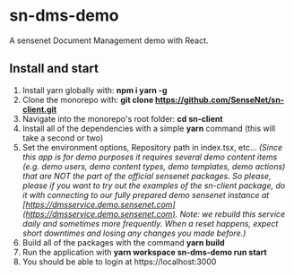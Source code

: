 # sn-dms-demo

A sensenet Document Management demo with React.

## Install and start


1. Install yarn globally with: **npm i yarn -g**
2. Clone the monorepo with: **git clone https://github.com/SenseNet/sn-client.git**
3. Navigate into the monorepo's root folder: **cd sn-client**
4. Install all of the dependencies with a simple **yarn** command (this will take a second or two)
5. Set the environment options, Repository path in index.tsx, etc... *(Since this app is for demo purposes it requires several demo content items (e.g. demo users, demo content types, demo templates, demo actions) that are NOT the part of the official sensenet packages. So please, please if you want to try out the examples of the sn-client package, do it with connecting to our fully prepared demo sensenet instance at [https://dmsservice.demo.sensenet.com](https://dmsservice.demo.sensenet.com). Note: we rebuild this service daily and sometimes more frequently. When a reset happens, expect short downtimes and losing any changes you made before.)*
6. Build all of the packages with the command **yarn build**
7. Run the application with **yarn workspace sn-dms-demo run start**
8. You should be able to login at https://localhost:3000
